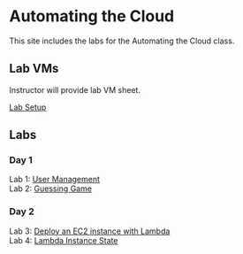 # Automating the Cloud

This site includes the labs for the Automating the Cloud class.


## Lab VMs  
[//]: # (https://docs.google.com/spreadsheets/d/1psMAAPxgHq9wpZVftao9UT8MIWR1xljq-WB8aOiVBRI/edit?usp=sharing)
Instructor will provide lab VM sheet.

[Lab Setup](labs/setup/)  

## Labs
### Day 1
Lab 1: [User Management](labs/user-scripts)    
Lab 2: [Guessing Game](labs/guessing_game)  

### Day 2

Lab 3: [Deploy an EC2 instance with Lambda](labs/lambda_ec2)  
Lab 4: [Lambda Instance State](labs/lambda_start_stop)  

